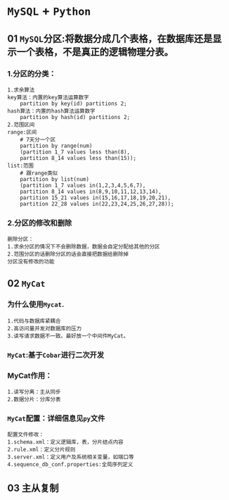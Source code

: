 # `MySQL` + `Python`
## 01 `MySQL`分区:将数据分成几个表格，在数据库还是显示一个表格，不是真正的逻辑物理分表。
### 1.分区的分类：
    1.求余算法
    key算法：内置的key算法运算数字
        partition by key(id) partitions 2;
    hash算法：内置的hash算法运算数字
        partition by hash(id) partitions 2;
    2.范围区间
    range:区间
        # 7天分一个区
        partition by range(num)
        (partition 1_7 values less than(8),
        partition 8_14 values less than(15));
    list:范围
        # 跟range类似
        partition by list(num)
        (partition 1_7 values in(1,2,3,4,5,6,7),
        partition 8_14 values in(8,9,10,11,12,13,14),
        partition 15_21 values in(15,16,17,18,19,20,21),
        partition 22_28 values in(22,23,24,25,26,27,28));
### 2.分区的修改和删除
    删除分区：
    1.求余分区的情况下不会删除数据，数据会自定分配给其他的分区
    2.范围分区的话删除分区的话会直接把数据给删除掉
    分区没有修改的功能
## 02 `MyCat`
### 为什么使用`Mycat`.
    1.代码与数据库紧耦合
    2.高访问量并发对数据库的压力
    3.读写请求数据不一致。最好放一个中间件MyCat。
### `MyCat`:基于`Cobar`进行二次开发
### MyCat作用：
    1.读写分离：主从同步
    2.数据分片：分库分表
### `MyCat`配置：详细信息见`py`文件
    配置文件修改：
    1.schema.xml：定义逻辑库，表，分片结点内容
    2.rule.xml：定义分片规则
    3.server.xml：定义用户及系统相关变量，如端口等
    4.sequence_db_conf.properties:全局序列定义
## 03 主从复制
### 
###
